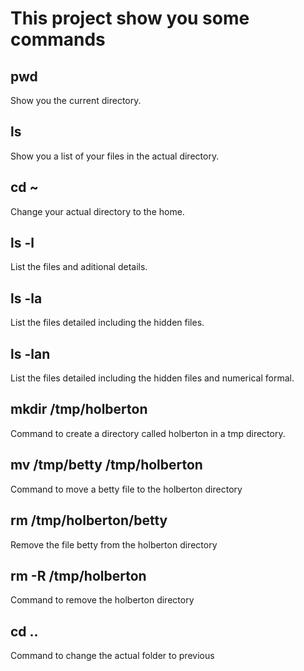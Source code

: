 # This project show you some commands
## pwd
Show you the current directory.

## ls
Show you a list of your files in the actual directory.

## cd ~
Change your actual directory to the home.

## ls -l
List the files and aditional details.

## ls -la
List the files detailed including the hidden files.

## ls -lan
List the files detailed including the hidden files and numerical formal.

## mkdir /tmp/holberton
Command to create a directory called holberton in a tmp directory.

## mv /tmp/betty /tmp/holberton
Command to move a betty file to the holberton directory

## rm /tmp/holberton/betty
Remove the file betty from the holberton directory

## rm -R /tmp/holberton
Command to remove the holberton directory

## cd ..
Command to change the actual folder to previous
